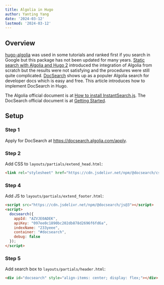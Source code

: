```yaml
---
title: Algolia in Hugo
author: Yanting Yang
date: '2024-03-12'
lastmod: '2024-03-12'
---
```


## Overview

[hugo-algolia](https://github.com/replicatedhq/hugo-algolia) was used in some tutorials and ranked first if you search in Google  but this package has not been updated for many years. [Static search with Algolia and Hugo 2](https://harrycresswell.com/writing/hugo-algolia-2/) introduced the integration of Algolia from scratch but the results were not satisfying and the procedures were still quite complicated. [DocSearch](https://docsearch.algolia.com/) shows up as a populer Algolia search for developer docs which is easy and free. This article introduces how to implement DocSearch in Hugo.

The Algolia official document is at [How to install InstantSearch.js](https://www.algolia.com/doc/guides/building-search-ui/installation/js/). The DocSearch official document is at [Getting Started](https://docsearch.algolia.com/docs/DocSearch-v3).

## Setup

### Step 1

Apply for DocSearch at <https://docsearch.algolia.com/apply>.

### Step 2

Add CSS to `layouts/partials/extend_head.html`:

```html
<link rel="stylesheet" href="https://cdn.jsdelivr.net/npm/@docsearch/css@3" />
```

### Step 4

Add JS to `layouts/partials/extend_footer.html`:

```html
<script src="https://cdn.jsdelivr.net/npm/@docsearch/js@3"></script>
<script>
  docsearch({
    appId: "AZVJE0ADEK",
    apiKey: "097ee0c1890bc202db878d2696f6fd6a",
    indexName: "233yeee",
    container: "#docsearch",
    debug: false
  });
</script>
```

### Step 5

Add search box to `layouts/partials/header.html`:

```html
<div id="docsearch" style="align-items: center; display: flex;"></div>
```
